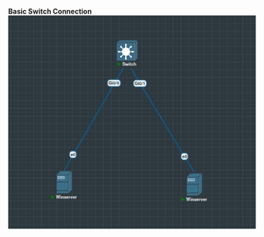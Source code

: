 ****Basic Switch Connection****
![image_alt](https://github.com/ChaitanyaKP08/CCNA/blob/main/BasicConnections/SwitchConnectivity/Images/Screenshot%20from%202025-10-24%2018-57-59.png?raw=true)
